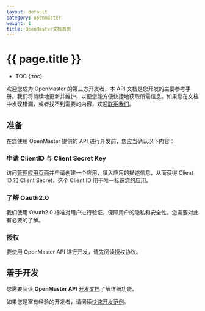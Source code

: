 ```yaml
---
layout: default
category: openmaster
weight: 1
title: OpenMaster文档首页
---
```


# {{ page.title }}

* TOC
{:toc}

欢迎您成为 OpenMaster 的第三方开发者，本 API 文档是您开发的主要参考手册。我们将持续地更新并维护，以便您能方便快捷地获取所需信息。如果您在文档中发现错漏，或者找不到需要的内容，欢迎[联系我们][email]。

## 准备

在您使用 OpenMaster 提供的 API 进行开发前，您应当确认以下内容：

### 申请 ClientID 与 Client Secret Key

访问[管理应用页面](http://open.admaster.com.cn/app/new)并申请创建一个应用，填入应用的描述信息，从而获得 Client ID 和 Client Secret，这个 Client ID 用于唯一标识您的应用。

### 了解 Oauth2.0

我们使用 OAuth2.0 标准对用户进行验证，保障用户的隐私和安全性。您需要对此有必要的了解。

### 授权

要使用 OpenMaster API 进行开发，请先阅读授权协议。

## 着手开发

您需要阅读 **OpenMaster API** [开发文档][main]了解详细功能。

如果您是富有经验的开发者，请阅读[快速开发范例][get_started]。

[email]: mailto:api@admaster.com.cn
[OAuth2.0]: /doc/openmaster/v1/cn/oauth.html
[main]: /doc/openmaster/v1/cn/main.html
[get_started]: /doc/openmaster/v1/cn/get_started.html
[lisence]: /doc/openmaster/v1/cn/lisence.html
